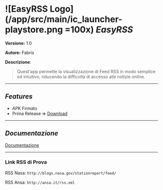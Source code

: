 # ![EasyRSS Logo](/app/src/main/ic_launcher-playstore.png =100x) *EasyRSS* 

**Versione:** 1.0

**Autore:** Fabris

**Descrizione**:
> Quest'app permette la visualizzazione di Feed RSS in modo semplice ed intuitivo, riducendo la difficolt&agrave; di accesso alle notizie online.

---
## *Features*
- APK Firmato
- Prima Release => [Download](https://github.com/0fabris/tecno_repo/releases/download/1.0/EasyRSS-Signed.apk)

---

## *Documentazione*

[Documentazione](../../raw/EasyRSS/docs/EasyRSS_Docs.docx)

---

### Link RSS di Prova

RSS Nasa: ```http://blogs.nasa.gov/stationreport/feed/```

RSS Ansa: ```http://ansa.it/rss.xml```